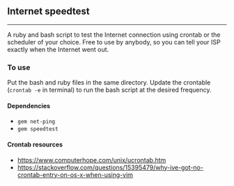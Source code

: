 ## Internet speedtest
-----
A ruby and bash script to test the Internet connection using crontab or the scheduler of your choice. Free to use by anybody, so you can tell your ISP exactly when the Internet went out.

### To use
Put the bash and ruby files in the same directory. Update the crontable (`crontab -e` in terminal) to run the bash script at the desired frequency.


#### Dependencies
- `gem net-ping`
- `gem speedtest`

#### Crontab resources
- <https://www.computerhope.com/unix/ucrontab.htm>
- <https://stackoverflow.com/questions/15395479/why-ive-got-no-crontab-entry-on-os-x-when-using-vim>